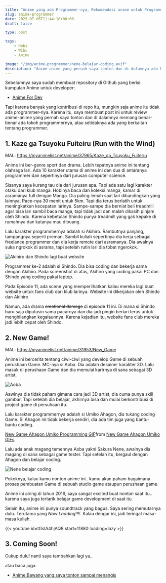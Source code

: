 ```yaml
---
title: "Anime yang ada Programmer-nya, Rekomendasi anime untuk Programmer Wibu"
slug: anime-programmer
date: 2025-07-06T11:44:18+08:00
draft: false

type: post

tags:
    - Hobi
    - Wibu
    - Anime

image: "/img/anime-programmer/nene-belajar-coding.avif"
description: "Anime-anime yang pernah saya tonton dan di dalamnya ada karakter programmer-nya. Wajib ditonton oleh programmer!"
---
```


Sebelumnya saya sudah membuat repository di Github yang berisi kumpulan Anime untuk developer:

- [Anime For Dev](https://github.com/ardianta/anime-for-dev)

Tapi karena banyak yang kontribusi di repo itu, mungkin saja anime itu tidak ada programmer-nya.
Karena itu, saya membuat post ini untuk review anime-anime yang pernah saya tonton dan di dalamnya
memang benar-benar ada tokoh programmernya, atau setidaknya ada yang berkaitan tentang programmer.

## 1. Kaze ga Tsuyoku Fuiteiru (Run with the Wind)

MAL: https://myanimelist.net/anime/37965/Kaze_ga_Tsuyoku_Fuiteiru

Anime ini ber-genre sport dan drama. Lebih tepatnya anime ini tentang olahraga lari.
Ada 10 karakter utama di anime ini dan dua di antaranya programmer dan sepertinya dari jurusan computer science.

Sisanya saya kurang tau dia dari jurusan apa. Tapi ada satu lagi karakter otaku dari klub manga. Hobinya baca dan koleksi manga,
kamar di asramanya full dengan Manga. Dia paling lemah saat lari dibandingkan yang lainnya. Pace-nya 30 menit untuk 5km. Tapi dia terus berlatih
untuk meningkatkan kecepatan larinya. Sampe-sampe dia berniat beli treadmill agar bisa lari sambil baca manga, tapi tidak jadi dan malah dikasih pinjam oleh Shindo. Karena kebetulan Shindo punya treadmill yang gak kepake di rumahnya dan katanya mau dibuang.

Lalu karakter programmernya adalah si Akihiro. Rambutnya panjang, 
tampangnya seperti preman. Sambil kuliah sepertinya dia kerja sebagai freelance programmer
dan dia kerja remote dari asramanya. Dia awalnya suka ngrokok di asrama, tapi setelah rutin lari dia tobat ngerokok.

![Akihiro dan Shindo lagi buat website](/img/anime-programmer/programmer-kaze-ga-tsuyoku-fuiteiru.avif)

Programmer ke-2 adalah si Shindo. Dia bisa coding dan bekerja sama dengan Akihiro.
Pada screenshot di atas, Akihiro yang coding pakai PC dan Shindo yang coding pakai laptop.

Pada Episode 11, ada scene yang memperlihatkan kalau mereka lagi buat website untuk
fans club dari klub larinya. Website ini dikerjakan oleh Shindo dan Akihiro.

Namun, ada drama ~~emotional damage~~ di episode 11 ini. Di mana si Shindo baru saja diputusin sama pacarnya
dan dia jadi pingin berlari terus untuk menghilangkan kegalaunnya. Karena kejadian itu,
website fans club mereka jadi lebih cepat oleh Shindo.

## 2. New Game!

MAL: https://myanimelist.net/anime/31953/New_Game

Anime ini bercerita tentang ciwi-ciwi yang develop Game di sebuah perushaan Game.
MC-nya si Aoba. Dia adalah desainer karakter 3D. Lalu masuk di perushaan Game
dan dia memulai karirnya di sana sebagai 3D artist. 

![Aoba](/img/anime-programmer/new-game-aoba.avif)

Aawlnya dia tidak paham gimana cara jadi 3D artist, dia cuma punya skill gambar. Tapi setelah dia belajar, akhirnya
bisa dan mulai berkontribusi di project game di persuhaan itu.

Lalu karakter programmernya adalah si Umiko Ahagon, dia tukang coding Game.
Si Ahagon ini tidak bekerja sendiri, dia ada tim juga yang bantu-bantu coding.

<div class="tenor-gif-embed" data-postid="13247664" data-share-method="host" data-aspect-ratio="1.11321" data-width="100%"><a href="https://tenor.com/view/new-game-ahagon-umiko-programming-work-working-at-work-gif-13247664">New Game Ahagon Umiko Programming GIF</a>from <a href="https://tenor.com/search/new+game+ahagon+umiko-gifs">New Game Ahagon Umiko GIFs</a></div> <script type="text/javascript" async src="https://tenor.com/embed.js"></script>

Lalu ada anak magang temennya Aoba yakni Sakura Nene, awalnya dia magang di sana sebagai game tester.
Tapi setelah itu, bergaul dengan Ahagon dan belajar coding.

![Nene belajar coding](/img/anime-programmer/nene-belajar-coding.avif)

Pokoknya, kalau kamu nonton anime ini.. kamu akan paham bagaimana proses pembuatan Game
di sebuah studio game ataupun perushaan game.

Anime ini airing di tahun 2016, saya sangat excited buat nonton saat itu.. karena
saya juga tertarik belajar game development di saat itu.

Selain itu, anime ini punya soundtrack yang bagus. Saya sering memutarnya dulu.
Terutama yang _Now Loading!!!!_. Kalau dengar ini, jadi teringat masa-masa kuliah.

{{< youtube id=tGslA4hjAQ8 start=11880 loading=lazy >}}

## 3. Coming Soon!

Cukup dulu! nanti saya tambahkan lagi ya..

atau baca juga: 

- [Anime Bawang yang saya tonton sampai menangis](/post/anime-bawang/)